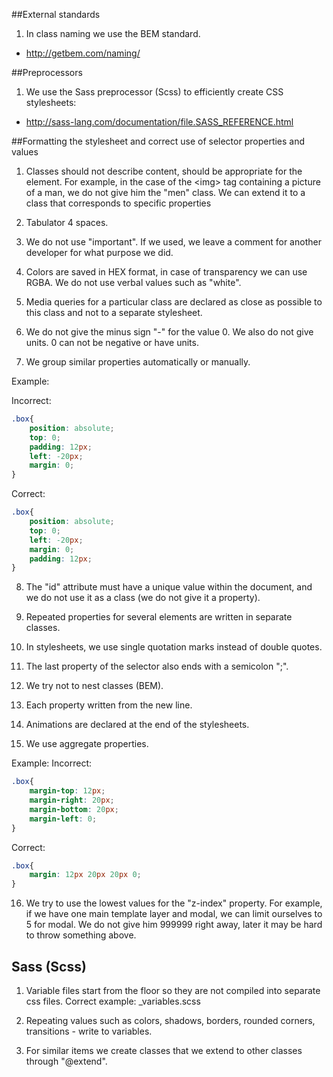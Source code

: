 ##External standards
1. In class naming we use the BEM standard.
- http://getbem.com/naming/

##Preprocessors
1. We use the Sass preprocessor (Scss) to efficiently create CSS stylesheets:
- http://sass-lang.com/documentation/file.SASS_REFERENCE.html

##Formatting the stylesheet and correct use of selector properties and values
1. Classes should not describe content, should be appropriate for the element.
For example, in the case of the \<img\> tag containing a picture of a man, we do not give him the "men" class.
We can extend it to a class that corresponds to specific properties

2. Tabulator 4 spaces.

3. We do not use "important". If we used, we leave a comment for another developer for what purpose we did.

4. Colors are saved in HEX format, in case of transparency we can use RGBA. We do not use verbal values ​​such as "white".

5. Media queries for a particular class are declared as close as possible to this class and not to a separate stylesheet.

6. We do not give the minus sign "-" for the value 0. We also do not give units. 0 can not be negative or have units.

7. We group similar properties automatically or manually.

Example:  

Incorrect:
```css
.box{
    position: absolute;
    top: 0;
    padding: 12px;
    left: -20px;
    margin: 0;
}
```

Correct:
```css
.box{
    position: absolute;
    top: 0;
    left: -20px;
    margin: 0;
    padding: 12px;
}
```

8. The "id" attribute must have a unique value within the document, and we do not use it as a class (we do not give it a property).

9. Repeated properties for several elements are written in separate classes.

10. In stylesheets, we use single quotation marks instead of double quotes.

11. The last property of the selector also ends with a semicolon ";".

12. We try not to nest classes (BEM).

13. Each property written from the new line.

14. Animations are declared at the end of the stylesheets.

15. We use aggregate properties.

Example:
Incorrect:
```css
.box{
    margin-top: 12px;
    margin-right: 20px;
    margin-bottom: 20px;
    margin-left: 0;
}
```

Correct:
```css
.box{
    margin: 12px 20px 20px 0;
}
```

16. We try to use the lowest values ​​for the "z-index" property. For example, if we have one main template layer and modal, we can limit ourselves to 5 for modal. We do not give him 999999 right away, later it may be hard to throw something above.

## Sass (Scss)

1. Variable files start from the floor so they are not compiled into separate css files. Correct example: _variables.scss

2. Repeating values ​​such as colors, shadows, borders, rounded corners, transitions - write to variables.

3. For similar items we create classes that we extend to other classes through "@extend".